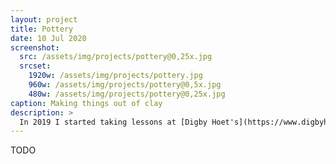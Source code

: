 ```yaml
---
layout: project
title: Pottery
date: 10 Jul 2020
screenshot:
  src: /assets/img/projects/pottery@0,25x.jpg
  srcset:
    1920w: /assets/img/projects/pottery.jpg
    960w: /assets/img/projects/pottery@0,5x.jpg
    480w: /assets/img/projects/pottery@0,25x.jpg
caption: Making things out of clay
description: >
  In 2019 I started taking lessons at [Digby Hoet's](https://www.digbyhoets.com/) pottery studio. I now have my own small home studio.
---
```


TODO